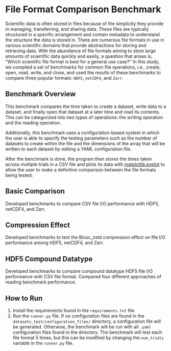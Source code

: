 # File Format Comparison Benchmark

Scientific data is often stored in files because of the simplicity they provide in managing, transferring, and sharing
data. These files are typically structured in a specific arrangement and contain metadata to understand the structure
the data is stored in. There are numerous file formats in use in various scientific domains that provide abstractions
for storing and retrieving data. With the abundance of file formats aiming to store large amounts of scientific data
quickly and easily,
a question that arises is, "Which scientific file format is best for a general use case?"
In this study, we compiled a set of benchmarks for common file operations, i.e., create, open, read, write, and close,
and used the results of these benchmarks to compare three popular formats: `HDF5`, `netCDF4`, and `Zarr`.

## Benchmark Overview

This benchmark compares the time taken to create a dataset, write data to a dataset, and finally open that dataset at a
later time and read its contents. This can be categorized into two types of operations: the writing operation and the
reading operation.

Additionally, this benchmark uses a configuration-based system in which the user is able to specify the testing
parameters such as the number of datasets to create within the file and the dimensions of the array that will be written
to each dataset by editing a YAML configuration file.

After the benchmark is done, the program then stores the times taken across multiple trials in a CSV file and plots its
data with [matplotlib.pyplot](https://github.com/matplotlib/matplotlib) to allow the user to make a definitive
comparison between the file formats being tested.

## Basic Comparison
Developed benchmarks to compare CSV file I/O performance with HDF5, netCDF4, and Zarr.

## Compression Effect
Developed benchmarks to test the Blosc_zstd compression effect on flle I/O performance among HDF5, netCDF4, and Zarr.

## HDF5 Compound Datatype
Developed benchmarks to compare compound datatype HDF5 file I/O performance with CSV file format. Compared four different approaches of reading benchmark performance.

## How to Run

1. Install the requirements found in the `requirements.txt` file.
2. Run the `runner.py` file. If no configuration files are found in the `datasets_test/configuration_files/` directory,
   a configuration file will be generated. Otherwise, the benchmark will be run with all `.yaml` configuration files
   found in the directory. The benchmark will test each file format 5 times, but this can be
   modified by changing the `num_trials` variable in the `runner.py` file.
